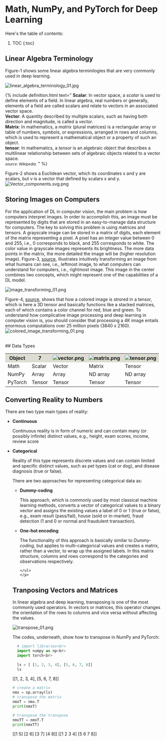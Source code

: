 # Math, NumPy, and PyTorch for Deep Learning


Here's the table of contents:

1. TOC
{:toc}

## Linear Algebra Terminology
Figure-1 shows some linear algebra terminilogies that are very commonly used in deep learning.

![linear_algebra_terminology_01.jpg](/mytechblog/images/2022-03-11-DL-math_numpy_pytorch_01/linear_algebra_terminologies_01.png 
  "Figure-1, Frequently used linear agebra terminologies in deep learning.")
  
{% include definition.html text="
<b>Scalar</b>: In vector space, a <em>scalar</em> is used to define elements of a field. In linear algebra, real numbers or generally, elements of a field are called scalars and relate to vectors in an associated vector space.<br>
<b>Vector</b>:  A quantity described by multiple scalars, such as having both direction and magnitude, is called a <em>vector</em>.<br>
<b>Matrix</b>: In mathematics, a <em>matrix</em> (plural matrices) is a rectangular array or table of numbers, symbols, or expressions, arranged in rows and columns, which is used to represent a mathematical object or a property of such an object.<br>
<b>tensor</b>: In mathematics, a <em>tensor</em> is an algebraic object that describes a multilinear relationship between sets of algebraic objects related to a vector space.<br>
<small><em>source: Wikipedia.</em></small>
" %}

Figure-2 shows a Euclidean vector, which its coordinates x and y are scalars, but v is a vector that defined by scalars x and y.<br>
![Vector_components.svg.png](/mytechblog/images/2022-03-11-DL-math_numpy_pytorch_01/Vector_components.svg.png 
  "Figure-2, Euclidian vector defined by scalars x and y.")
  
## Storing Images on Computers
For the application of DL in computer vision, the main problem is how computers interpret images. In order to accomplish this, an image must be represented by digits that are stored in an easy-to-manage data structure for computers. The key to solving this problem is using matrices and tensors. A grayscale image can be stored in a matrix of digits, each element of the matrix representing a pixel. A pixel has an integer value between 0 and 255, i.e., 0 corresponds to black, and 255 corresponds to white. The color value in grayscale images represents its brightness. The more data points in the matrix, the more detailed the image will be (higher resolution image). Figure-3, <a href="https://medium.com/analytics-vidhya/computer-vision-what-how-why-380607f0bd64">source</a>, illustrates intuitively transforming an image from what humans can see, i.e., leftmost image, to what computers can understand for computers, i.e., rightmost image. This image in the center combines two concepts, which might represent one of the capabilities of a DL model.<br>

![image_transforming_01.png](/mytechblog/images/2022-03-11-DL-math_numpy_pytorch_01/image_transforming_01.png 
  "Figure-3, image transformation.")

Figure-4, <a href="https://lisaong.github.io/mldds-courseware/01_GettingStarted/numpy-tensor-slicing.slides.html">source</a>, shows that how a colored image is strored in a tensor, which is here a 3D tensor and basically functions like a stacked matrices, each of which contains a color channel for red, blue and green. To understand how complicative image processing and deep learning in computer vision is, you should consider that processing a 4K image entails enormous computations over 25 million pixels (3840 x 2160).
![colored_image_transforming_01.png](/mytechblog/images/2022-03-11-DL-math_numpy_pytorch_01/colored_image_transforming_01.png 
  "Figure-4, colored image transformation.")

<br>
## Data Types
<table>
  <tr style="border-color: bcbca9;">
    <th style="background-color:#ddddd3;">Object</th>
    <th style="background-color:#ddddd3;"><b>7</b></th>
    <th style="background-color:#ddddd3;"><img src="/mytechblog/images/2022-03-11-DL-math_numpy_pytorch_01/vector.png" alt="vector.png"></th>
    <th style="background-color:#ddddd3;"><img src="/mytechblog/images/2022-03-11-DL-math_numpy_pytorch_01/matrix.png" alt="matrix.png"></th>
    <th style="background-color:#ddddd3;"><img src="/mytechblog/images/2022-03-11-DL-math_numpy_pytorch_01/tensor.png" alt="tensor.png"></th>
  </tr>
  <tr>
    <td>Math</td>
    <td>Scalar</td>
    <td>Vector</td>
    <td>Matrix</td>
    <td>Tensor</td>
  </tr>
  <tr>
    <td>NumPy</td>
    <td>Array</td>
    <td>Array</td>
    <td>ND array</td>
    <td>ND array</td>
  </tr>
    <tr>
    <td>PyTorch</td>
    <td>Tensor</td>
    <td>Tensor</td>
    <td>Tensor</td>
    <td>Tensor</td>
  </tr>
</table>


## Converting Reality to Numbers
There are two type main types of reality:
<ul>
  <li><b>Continuous</b><p>Continuous reality is in form of numeric and can 
  contain many (or possibly infinite) distinct values, e.g., height, exam 
  scores, income, review score</p>
  </li>
  <li><b>Categorical</b><p>Reality of this type represents discrete values 
    and can contain limited and specific distinct values, such as pet types 
    (cat or dog), and disease diagnosis (true or false).</p>
    <p>There are two approaches for representing categorical data as:
    <ul>
      <li><b>Dummy-coding</b>
        <p>
          This approach, which is commonly used by most classical machine learning methods, converts a vector of categorical values to a binary vector and assigns the existing values a label of 0 or 1 (true or false), e.g., exam result (pass/fail), house (sold or in-market), fraud detection (1 and 0 or normal and fraudulent transaction).
        </p>
      </li>
      <li><b>One-hot encoding</b>
        <p>
           The functionality of this approach is basically similar to <em>Dummy-coding</em>, but applies to multi-categorical values and creates a matrix, rather than a vector, to wrap up the assigned labels. In this matrix structure, columns and rows correspond to the categories and observations respectively. 
        </p>
      </li>

    </ul>
    </p>
  </li>
</ul>

## Tranposing Vectors and Matrices
In linear algebra and deep learning, transposing is one of the most commonly used operators. In vectors or matrices, this operator changes the orientation of the rows to columns and vice versa without affecting the values.
    
![transpose_01.png](/mytechblog/images/2022-03-11-DL-math_numpy_pytorch_01/transpose_01.png 
  "Figure-5, transposing a matrix.")

The codes, underneath, show how to transpose in NumPy and PyTorch:
```python
  # import libraries<br>
  import numpy as np<br>
  import torch<br>
  
  ls = [ [1, 2, 3, 4], [5, 6, 7, 8]]
  ls
```
  [[1, 2, 3, 4], [5, 6, 7, 8]]
  
```python
# create a matrix
nmx = np.array(ls)
# transpose the matrix
nmxT = nmx.T
print(nmxT)

# transpose the transpose
nmxTT = nmxT.T
print(nmxTT)
```
  [[1 5]
 [2 6]
 [3 7]
 [4 8]]
[[1 2 3 4]
 [5 6 7 8]]
 
 
